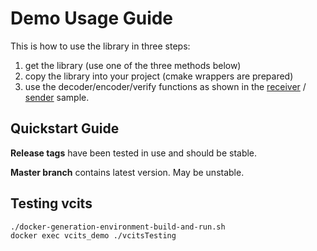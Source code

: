 # Demo Usage Guide
This is how to use the library in three steps:
1. get the library (use one of the three methods below)
2. copy the library into your project (cmake wrappers are prepared)
3. use the decoder/encoder/verify functions as shown in the [receiver](https://github.com/virtual-vehicle/vehicle_captain_routing_receiver_example) / [sender](https://github.com/virtual-vehicle/vehicle_captain_routing_sender_example) sample.

## Quickstart Guide
**Release tags** have been tested in use and should be stable.

**Master branch** contains latest version. May be unstable.

#### 
## Testing vcits
```bash
./docker-generation-environment-build-and-run.sh
docker exec vcits_demo ./vcitsTesting
```

